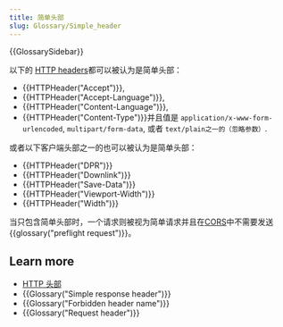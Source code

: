 ```yaml
---
title: 简单头部
slug: Glossary/Simple_header
---
```


{{GlossarySidebar}}

以下的 [HTTP headers](/zh-CN/docs/Web/HTTP/Headers)都可以被认为是简单头部：

- {{HTTPHeader("Accept")}},
- {{HTTPHeader("Accept-Language")}},
- {{HTTPHeader("Content-Language")}},
- {{HTTPHeader("Content-Type")}}并且值是 `application/x-www-form-urlencoded`, `multipart/form-data`, 或者 `text/plain之一的（忽略参数）`.

或者以下客户端头部之一的也可以被认为是简单头部：

- {{HTTPHeader("DPR")}}
- {{HTTPHeader("Downlink")}}
- {{HTTPHeader("Save-Data")}}
- {{HTTPHeader("Viewport-Width")}}
- {{HTTPHeader("Width")}}

当只包含简单头部时，一个请求则被视为简单请求并且在[CORS](/zh-CN/docs/Glossary/CORS)中不需要发送{{glossary("preflight request")}}。

## Learn more

- [HTTP 头部](/zh-CN/docs/Web/HTTP/Headers)
- {{Glossary("Simple response header")}}
- {{Glossary("Forbidden header name")}}
- {{Glossary("Request header")}}
